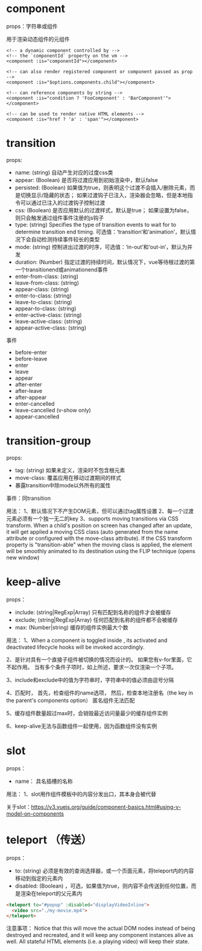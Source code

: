 # component
props：字符串或组件

用于渲染动态组件的元组件
```vue
<!-- a dynamic component controlled by -->
<!-- the `componentId` property on the vm -->
<component :is="componentId"></component>

<!-- can also render registered component or component passed as prop -->
<component :is="$options.components.child"></component>

<!-- can reference components by string -->
<component :is="condition ? 'FooComponent' : 'BarComponent'"></component>

<!-- can be used to render native HTML elements -->
<component :is="href ? 'a' : 'span'"></component>
```

# transition
props:
+   name: (string) 自动产生对应的过度css类
+   appear: (Boolean) 是否将过渡应用到初始渲染中，默认false
+   persisted: (Boolean) 如果值为true，则表明这个过渡不会插入/删除元素，而是切换显示/隐藏的状态；
                如果过渡钩子已注入，渲染器会忽略，但是本地指令可以通过已注入的过渡钩子控制过渡
+   css: (Boolean) 是否应用默认的过渡样式，默认是true；
                如果设置为false，则只会触发通过组件事件注册的js钩子
+   type: (string) Specifies the type of transition events to wait for to determine transition end timing.
                可选值：‘transition’和‘animation’，默认情况下会自动检测持续事件较长的类型
+   mode: (string) 控制进出过渡的时序，可选值：‘in-out’和‘out-in’，默认为并发
+   duration: (Number) 指定过渡的持续时间，默认情况下，vue等待根过渡的第一个transitionend或animationend事件
+   enter-from-class: (string)
+   leave-from-class: (string)
+   appear-class: (string)
+   enter-to-class: (string)
+   leave-to-class: (string)
+   appear-to-class: (string)
+   enter-active-class: (string)
+   leave-active-class: (string)
+   appear-active-class: (string)
                
事件
+   before-enter
+   before-leave
+   enter
+   leave
+   appear
+   after-enter
+   after-leave
+   after-appear
+   enter-cancelled
+   leave-cancelled     (v-show  only)
+   appear-cancelled


# transition-group
props:
+   tag: (string) 如果未定义，渲染时不包含根元素
+   move-class: 覆盖应用在移动过渡期间的样式
+   暴露transition中除mode以外所有的属性

事件：同transition

用法：
1、默认情况下不产生DOM元素，但可以通过tag属性设置
2、每一个过渡元素必须有一个独一无二的key
3、supports moving transitions via CSS transform. 
When a child's position on screen has changed after an update, 
it will get applied a moving CSS class (auto generated from the name attribute 
or configured with the move-class attribute). 
If the CSS transform property is "transition-able" when the moving class is applied, 
the element will be smoothly animated to its destination using the FLIP technique (opens new window)


# keep-alive
props：
+   include: (string|RegExp|Array) 只有匹配到名称的组件才会被缓存
+   exclude; (string|RegExp|Array) 任何匹配到名称的组件都不会被缓存
+   max: (Number|string)    缓存的组件实例最大个数

用法：
1、When a component is toggled inside <keep-alive>, 
its activated and deactivated lifecycle hooks will be invoked accordingly.

2、<keep-alive>是针对具有一个直接子组件被切换的情况而设计的。
如果您有v-for里面，它不起作用。
当有多个条件子项时，如上所述，<keep-alive>要求一次仅渲染一个子项。

3、include和exclude中的值为字符串时，字符串中的值必须由逗号分隔

4、匹配时，
    首先，检查组件的name选项，
    然后，检查本地注册名（the key in the parent's components option）
    匿名组件无法匹配

5、缓存组件数量超过max时，会销毁最近访问量最少的缓存组件实例

6、keep-alive无法与函数组件一起使用，因为函数组件没有实例

# slot
props：
+   name： 具名插槽的名称

用法：
1、slot用作组件模板中的内容分发出口，其本身会被代替

关于slot：https://v3.vuejs.org/guide/component-basics.html#using-v-model-on-components

# teleport  （传送）
props：
+   to: (string) 必须是有效的查询选择器，或一个页面元素，将teleport内的内容移动到指定的元素内
+   disabled: (Boolean) ，可选，如果值为true，则内容不会传送到任何位置，而是渲染在teleport的父元素内

```html
<teleport to="#popup" :disabled="displayVideoInline">
  <video src="./my-movie.mp4">
</teleport>
```

注意事项：
Notice that this will move the actual DOM nodes instead of being destroyed and recreated, 
and it will keep any component instances alive as well. All stateful HTML elements (i.e. a playing video) will keep their state.











